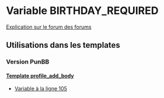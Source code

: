 # Variable BIRTHDAY_REQUIRED
[Explication sur le forum des forums](http://forum.forumactif.com/t294113-listing-des-variables#BIRTHDAY_REQUIRED)
## Utilisations dans les templates
### Version PunBB
#### [Template profile_add_body](punbb/profile_add_body.md)
* [Variable à la ligne 105](../punbb/profile_add_body.tpl#L105)